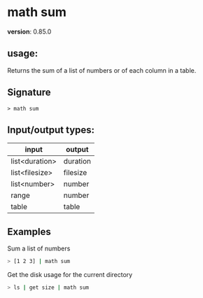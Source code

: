 # math sum

**version**: 0.85.0

## **usage**:

Returns the sum of a list of numbers or of each column in a table.

## Signature

`> math sum `

## Input/output types:

| input            | output   |
| ---------------- | -------- |
| list\<duration\> | duration |
| list\<filesize\> | filesize |
| list\<number\>   | number   |
| range            | number   |
| table            | table    |

## Examples

Sum a list of numbers

```bash
> [1 2 3] | math sum
```

Get the disk usage for the current directory

```bash
> ls | get size | math sum
```
